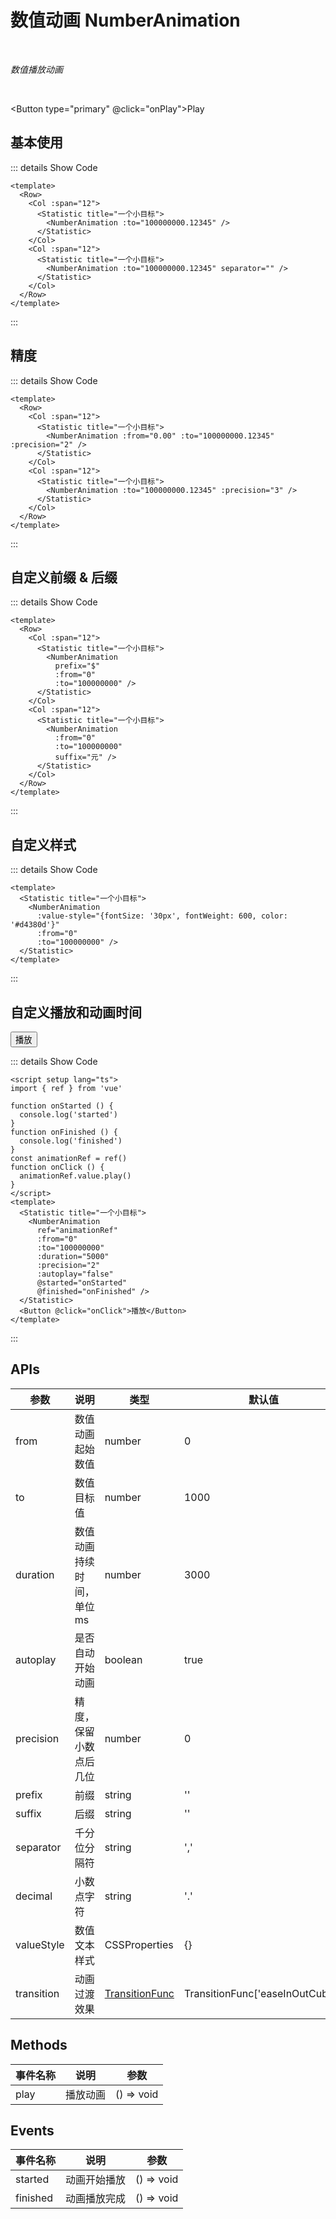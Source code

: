 # 数值动画 NumberAnimation

<br/>

*数值播放动画*

<br/>

<Button type="primary" @click="onPlay">Play</Button>

<script setup lang="ts">
import { ref } from 'vue'

const value1 = ref(100000000.12345)
const value2 = ref(100000000)

function onPlay () {
  if (value1.value || value2.value) {
    value1.value = 0
    value2.value = 0
  } else {
    value1.value = 100000000.12345
    value2.value = 100000000
  }
}
function onStarted () {
  console.log('started')
}
function onFinished () {
  console.log('finished')
}
const animationRef = ref()
function onClick () {
  animationRef.value.play()
}
</script>

## 基本使用

<ClientOnly>
  <Row>
    <Col :span="12">
      <Statistic title="一个小目标">
        <NumberAnimation :to="value1" />
      </Statistic>
    </Col>
    <Col :span="12">
      <Statistic title="一个小目标">
        <NumberAnimation :to="value1" separator="" />
      </Statistic>
    </Col>
  </Row>
</ClientOnly>

::: details Show Code

```vue
<template>
  <Row>
    <Col :span="12">
      <Statistic title="一个小目标">
        <NumberAnimation :to="100000000.12345" />
      </Statistic>
    </Col>
    <Col :span="12">
      <Statistic title="一个小目标">
        <NumberAnimation :to="100000000.12345" separator="" />
      </Statistic>
    </Col>
  </Row>
</template>
```

:::

## 精度

<ClientOnly>
  <Row>
    <Col :span="12">
      <Statistic title="一个小目标">
        <NumberAnimation :from="0.00" :to="value1" :precision="2" />
      </Statistic>
    </Col>
    <Col :span="12">
      <Statistic title="一个小目标">
        <NumberAnimation :to="value1" :precision="3" />
      </Statistic>
    </Col>
  </Row>
</ClientOnly>

::: details Show Code

```vue
<template>
  <Row>
    <Col :span="12">
      <Statistic title="一个小目标">
        <NumberAnimation :from="0.00" :to="100000000.12345" :precision="2" />
      </Statistic>
    </Col>
    <Col :span="12">
      <Statistic title="一个小目标">
        <NumberAnimation :to="100000000.12345" :precision="3" />
      </Statistic>
    </Col>
  </Row>
</template>
```

:::

## 自定义前缀 & 后缀

<ClientOnly>
  <Row>
    <Col :span="12">
      <Statistic title="一个小目标">
        <NumberAnimation
          prefix="$"
          :from="0"
          :to="value2" />
      </Statistic>
    </Col>
    <Col :span="12">
      <Statistic title="一个小目标">
        <NumberAnimation
          :from="0"
          :to="value2"
          suffix="元" />
      </Statistic>
    </Col>
  </Row>
</ClientOnly>

::: details Show Code

```vue
<template>
  <Row>
    <Col :span="12">
      <Statistic title="一个小目标">
        <NumberAnimation
          prefix="$"
          :from="0"
          :to="100000000" />
      </Statistic>
    </Col>
    <Col :span="12">
      <Statistic title="一个小目标">
        <NumberAnimation
          :from="0"
          :to="100000000"
          suffix="元" />
      </Statistic>
    </Col>
  </Row>
</template>
```

:::

## 自定义样式

<ClientOnly>
  <Statistic title="一个小目标">
    <NumberAnimation
      :value-style="{fontSize: '30px', fontWeight: 600, color: '#d4380d'}"
      :from="0"
      :to="value2" />
  </Statistic>
</ClientOnly>

::: details Show Code

```vue
<template>
  <Statistic title="一个小目标">
    <NumberAnimation
      :value-style="{fontSize: '30px', fontWeight: 600, color: '#d4380d'}"
      :from="0"
      :to="100000000" />
  </Statistic>
</template>
```

:::

## 自定义播放和动画时间

<ClientOnly>
  <Statistic title="一个小目标">
    <NumberAnimation
      ref="animationRef"
      :from="0"
      :to="100000000"
      :duration="5000"
      :precision="2"
      :autoplay="false"
      @started="onStarted"
      @finished="onFinished" />
  </Statistic>
  <Button @click="onClick">播放</Button>
</ClientOnly>

::: details Show Code

```vue
<script setup lang="ts">
import { ref } from 'vue'

function onStarted () {
  console.log('started')
}
function onFinished () {
  console.log('finished')
}
const animationRef = ref()
function onClick () {
  animationRef.value.play()
}
</script>
<template>
  <Statistic title="一个小目标">
    <NumberAnimation
      ref="animationRef"
      :from="0"
      :to="100000000"
      :duration="5000"
      :precision="2"
      :autoplay="false"
      @started="onStarted"
      @finished="onFinished" />
  </Statistic>
  <Button @click="onClick">播放</Button>
</template>
```

:::

## APIs

参数 | 说明 | 类型 | 默认值 | 必传
-- | -- | -- | -- | --
from | 数值动画起始数值 | number | 0 | false
to | 数值目标值 | number | 1000 | false
duration | 数值动画持续时间，单位ms | number | 3000 | false
autoplay | 是否自动开始动画 | boolean | true | false
precision | 精度，保留小数点后几位 | number | 0 | false
prefix | 前缀 | string | '' | false
suffix | 后缀 | string | '' | false
separator | 千分位分隔符 | string | ',' | false
decimal | 小数点字符 | string | '.' | false
valueStyle | 数值文本样式 | CSSProperties | {} | false
transition | 动画过渡效果 | [TransitionFunc](https://vueuse.org/core/useTransition/#usetransition) | TransitionFunc['easeInOutCubic'] | false

## Methods

事件名称 | 说明 | 参数
-- | -- | --
play | 播放动画 | () => void

## Events

事件名称 | 说明 | 参数
-- | -- | --
started | 动画开始播放 | () => void
finished | 动画播放完成 | () => void
